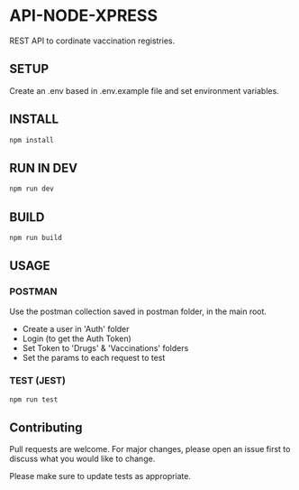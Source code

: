 # API-NODE-XPRESS

REST API to cordinate vaccination registries.

## SETUP

Create an .env based in .env.example file and set environment variables.

## INSTALL

```bash
npm install
```

## RUN IN DEV

```bash
npm run dev
```

## BUILD

```bash
npm run build
```

## USAGE

### POSTMAN

Use the postman collection saved in postman folder, in the main root.

- Create a user in 'Auth' folder
- Login (to get the Auth Token)
- Set Token to 'Drugs' & 'Vaccinations' folders
- Set the params to each request to test

### TEST (JEST)

```bash
npm run test
```

## Contributing

Pull requests are welcome. For major changes, please open an issue first
to discuss what you would like to change.

Please make sure to update tests as appropriate.

